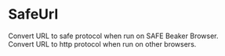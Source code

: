 # SafeUrl
Convert URL to safe protocol when run on SAFE Beaker Browser.<br>
Convert URL to http protocol when run on other browsers.
